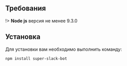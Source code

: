 ## Требования

!> **Node js** версия не менее 9.3.0

## Установка 
Для установки вам необходимо выполнить команду:

```bash
npm install super-slack-bot
```